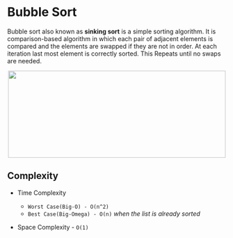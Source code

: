 # Bubble Sort

Bubble sort also known as **sinking sort** is a simple sorting algorithm. It is comparison-based algorithm in which each pair of adjacent elements is compared and the elements are swapped if they are not in order.
At each iteration last most element is correctly sorted. This Repeats until no swaps are needed.

<p align ="center" >
<img src="https://user-images.githubusercontent.com/74424757/124428284-215e8500-dd8a-11eb-92bb-1e6b0892f4ff.gif" width="500px" height="200px">
</p>

## Complexity

* Time Complexity
 
   * ```Worst Case(Big-O) - O(n^2)```
   * ```Best Case(Big-Omega) - O(n)```  *when the list is already sorted*
   
* Space Complexity - ``` O(1) ```
